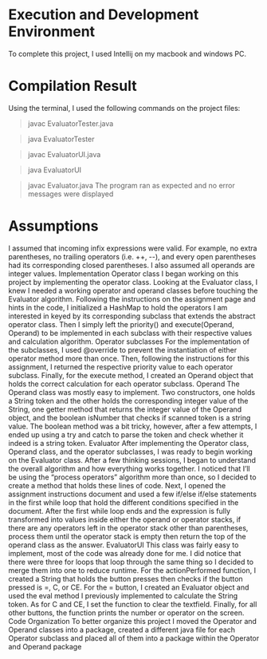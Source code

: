 # Execution and Development Environment
To complete this project, I used Intellij on my macbook and windows PC.
# Compilation Result
Using the terminal, I used the following commands on the project files:
> javac EvaluatorTester.java

> java EvaluatorTester

> javac EvaluatorUI.java

> java EvaluatorUI

> javac Evaluator.java
The program ran as expected and no error messages were displayed
# Assumptions
I assumed that incoming infix expressions were valid. For example, no extra parentheses, no
trailing operators (i.e. ++, --), and every open parentheses had its corresponding closed
parentheses. I also assumed all operands are integer values.
Implementation
Operator class
I began working on this project by implementing the operator class. Looking at the Evaluator
class, I knew I needed a working operator and operand classes before touching the Evaluator
algorithm. Following the instructions on the assignment page and hints in the code, I initialized
a HashMap to hold the operators I am interested in keyed by its corresponding subclass that
extends the abstract operator class. Then I simply left the priority() and execute(Operand,
Operand) to be implemented in each subclass with their respective values and calculation
algorithm.
Operator subclasses
For the implementation of the subclasses, I used @override to prevent the instantiation of either
operator method more than once. Then, following the instructions for this assignment, I
returned the respective priority value to each operator subclass. Finally, for the execute
method, I created an Operand object that holds the correct calculation for each operator
subclass.
Operand
The Operand class was mostly easy to implement. Two constructors, one holds a String token
and the other holds the corresponding integer value of the String, one getter method that
returns the integer value of the Operand object, and the boolean isNumber that checks if
scanned token is a string value. The boolean method was a bit tricky, however, after a few
attempts, I ended up using a try and catch to parse the token and check whether it indeed is a
string token.
Evaluator
After implementing the Operator class, Operand class, and the operator subclasses, I was
ready to begin working on the Evaluator class. After a few thinking sessions, I began to
understand the overall algorithm and how everything works together. I noticed that I’ll be using
the “process operators” algorithm more than once, so I decided to create a method that holds
these lines of code. Next, I opened the assignment instructions document and used a few
if/else if/else statements in the first while loop that hold the different conditions specified in the
document. After the first while loop ends and the expression is fully transformed into values
inside either the operand or operator stacks, if there are any operators left in the operator stack
other than parentheses, process them until the operator stack is empty then return the top of
the operand class as the answer.
EvaluatorUI
This class was fairly easy to implement, most of the code was already done for me. I did notice
that there were three for loops that loop through the same thing so I decided to merge them
into one to reduce runtime. For the actionPerformed function, I created a String that holds the
button presses then checks if the button pressed is =, C, or CE. For the = button, I created an
Evaluator object and used the eval method I previously implemented to calculate the String
token. As for C and CE, I set the function to clear the textfield. Finally, for all other buttons, the
function prints the number or operator on the screen.
Code Organization
To better organize this project I moved the Operator and Operand classes into a package,
created a different java file for each Operator subclass and placed all of them into a package
within the Operator and Operand package
